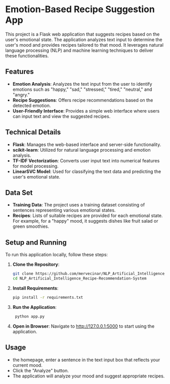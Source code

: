 # Emotion-Based Recipe Suggestion App

This project is a Flask web application that suggests recipes based on the user's emotional state. The application analyzes text input to determine the user's mood and provides recipes tailored to that mood. It leverages natural language processing (NLP) and machine learning techniques to deliver these functionalities.

## Features

- **Emotion Analysis**: Analyzes the text input from the user to identify emotions such as "happy," "sad," "stressed," "tired," "neutral," and "angry."
- **Recipe Suggestions**: Offers recipe recommendations based on the detected emotion.
- **User-Friendly Interface**: Provides a simple web interface where users can input text and view the suggested recipes.

## Technical Details

- **Flask**: Manages the web-based interface and server-side functionality.
- **scikit-learn**: Utilized for natural language processing and emotion analysis.
- **TF-IDF Vectorization**: Converts user input text into numerical features for model processing.
- **LinearSVC Model**: Used for classifying the text data and predicting the user's emotional state.

## Data Set

- **Training Data**: The project uses a training dataset consisting of sentences representing various emotional states.
- **Recipes**: Lists of suitable recipes are provided for each emotional state. For example, for a "happy" mood, it suggests dishes like fruit salad or green smoothies.

## Setup and Running

To run this application locally, follow these steps:

1. **Clone the Repository**:
   ```bash
   git clone https://github.com/mervecinar/NLP_Artificial_Intelligence_Recipe-Recommendation-System
   cd NLP_Artificial_Intelligence_Recipe-Recommendation-System 
2. **Install Requirements**:
    ```bash
   pip install -r requirements.txt

3. **Run the Application**:
    ```bash
     python app.py

4. **Open in Browser**:
    Navigate to http://127.0.0.1:5000 to start using the application.

## Usage
- the homepage, enter a sentence in the text input box that reflects your current mood.
- Click the "Analyze" button.
- The application will analyze your mood and suggest appropriate recipes.

